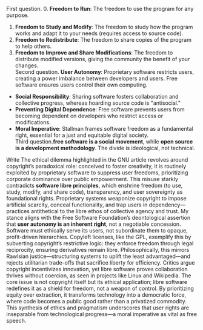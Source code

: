 First question.
 0. **Freedom to Run**: The freedom to use the program for any purpose.  
1. **Freedom to Study and Modify**: The freedom to study how the program works and adapt it to your needs (requires access to source code).  
2. **Freedom to Redistribute**: The freedom to share copies of the program to help others.  
3. **Freedom to Improve and Share Modifications**: The freedom to distribute modified versions, giving the community the benefit of your changes.  
Second question. **User Autonomy**: Proprietary software restricts users, creating a power imbalance between developers and users. Free software ensures users control their own computing.  
- **Social Responsibility**: Sharing software fosters collaboration and collective progress, whereas hoarding source code is "antisocial."  
- **Preventing Digital Dependence**: Free software prevents users from becoming dependent on developers who restrict access or modifications.  
- **Moral Imperative**: Stallman frames software freedom as a fundamental right, essential for a just and equitable digital society.  
Third question.**free software is a social movement**, while **open source is a development methodology**. The divide is ideological, not technical.


Write 
The ethical dilemma highlighted in the GNU article revolves around copyright’s paradoxical role: conceived to foster creativity, it is routinely exploited by proprietary software to suppress user freedoms, prioritizing corporate dominance over public empowerment. This misuse starkly contradicts **software libre principles**, which enshrine freedom (to use, study, modify, and share code), transparency, and user sovereignty as foundational rights. Proprietary systems weaponize copyright to impose artificial scarcity, conceal functionality, and trap users in dependency—practices antithetical to the libre ethos of collective agency and trust. My stance aligns with the Free Software Foundation’s deontological assertion that **user autonomy is an inherent right**, not a negotiable concession. Software must ethically serve its users, not subordinate them to opaque, profit-driven hierarchies. Copyleft licenses, like the GPL, exemplify this by subverting copyright’s restrictive logic: they enforce freedom through legal reciprocity, ensuring derivatives remain libre. Philosophically, this mirrors Rawlsian justice—structuring systems to uplift the least advantaged—and rejects utilitarian trade-offs that sacrifice liberty for efficiency. Critics argue copyright incentivizes innovation, yet libre software proves collaboration thrives without coercion, as seen in projects like Linux and Wikipedia. The core issue is not copyright itself but its ethical application; libre software redefines it as a shield for freedom, not a weapon of control. By prioritizing equity over extraction, it transforms technology into a democratic force, where code becomes a public good rather than a privatized commodity. This synthesis of ethics and pragmatism underscores that user rights are inseparable from technological progress—a moral imperative as vital as free speech.  
  